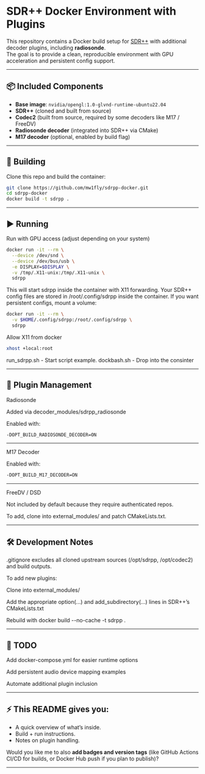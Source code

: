 # SDR++ Docker Environment with Plugins

This repository contains a Docker build setup for [SDR++](https://github.com/AlexandreRouma/SDRPlusPlus) with additional decoder plugins, including **radiosonde**.  
The goal is to provide a clean, reproducible environment with GPU acceleration and persistent config support.

---

## 📦 Included Components
- **Base image**: `nvidia/opengl:1.0-glvnd-runtime-ubuntu22.04`
- **SDR++** (cloned and built from source)
- **Codec2** (built from source, required by some decoders like M17 / FreeDV)
- **Radiosonde decoder** (integrated into SDR++ via CMake)
- **M17 decoder** (optional, enabled by build flag)

---

## 🚀 Building

Clone this repo and build the container:

```bash
git clone https://github.com/mw1fly/sdrpp-docker.git
cd sdrpp-docker
docker build -t sdrpp .
```

---

## ▶️ Running

Run with GPU access (adjust depending on your system)

```bash
docker run -it --rm \
  --device /dev/snd \
  --device /dev/bus/usb \
  -e DISPLAY=$DISPLAY \
  -v /tmp/.X11-unix:/tmp/.X11-unix \
  sdrpp
```


This will start sdrpp inside the container with X11 forwarding.
Your SDR++ config files are stored in /root/.config/sdrpp inside the container.
If you want persistent configs, mount a volume:

```bash
docker run -it --rm \
  -v $HOME/.config/sdrpp:/root/.config/sdrpp \
  sdrpp
```

Allow X11 from docker 
```bash
xhost +local:root
```

run_sdrpp.sh - Start script example.
dockbash.sh  - Drop into the consinter 

---

## 🔧 Plugin Management

Radiosonde

Added via decoder_modules/sdrpp_radiosonde

Enabled with:

```bash
-DOPT_BUILD_RADIOSONDE_DECODER=ON
```
---

M17 Decoder

Enabled with:

```bash
-DOPT_BUILD_M17_DECODER=ON
```
---

FreeDV / DSD

Not included by default because they require authenticated repos.

To add, clone into external_modules/ and patch CMakeLists.txt.

---

## 🛠 Development Notes

.gitignore excludes all cloned upstream sources (/opt/sdrpp, /opt/codec2) and build outputs.

To add new plugins:

Clone into external_modules/

Add the appropriate option(...) and add_subdirectory(...) lines in SDR++’s CMakeLists.txt

Rebuild with docker build --no-cache -t sdrpp .

---

## 📌 TODO

Add docker-compose.yml for easier runtime options

Add persistent audio device mapping examples

Automate additional plugin inclusion


---

## ⚡ This README gives you:  
- A quick overview of what’s inside.  
- Build + run instructions.  
- Notes on plugin handling.  

Would you like me to also **add badges and version tags** (like GitHub Actions CI/CD for builds, or Docker Hub push if you plan to publish)?

---
